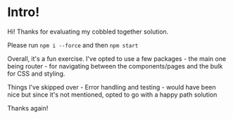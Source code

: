 # Intro!

Hi! Thanks for evaluating my cobbled together solution. 

Please run `npm i --force` and then  `npm start`

Overall, it's a fun exercise. I've opted to use a few packages - the main one being router - for navigating between the components/pages and the bulk for CSS and styling. 

Things I've skipped over - Error handling and testing - would have been nice but since it's not mentioned, opted to go with a happy path solution

Thanks again!